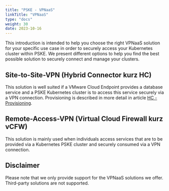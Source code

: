 ```yaml
---
title: "PSKE - VPNaaS"
linkTitle: "VPNaaS"
type: "docs"
weight: 30
date: 2023-10-16
---
```


This introduction is intended to help you choose the right VPNaaS solution for your specific use case in order to securely access your Kubernetes cluster within PSKE. 
We present different options to help you find the best possible solution to securely connect and manage your clusters.

## Site-to-Site-VPN (Hybrid Connector kurz HC)
This solution is well suited if a VMware Cloud Endpoint provides a database service and a PSKE Kubernetes cluster is to access this service securely via a VPN connection. 
Provisioning is described in more detail in article [HC - Provisioning](https://docs.plusserver.com/en/container/managed-kubernetes/documentation/hybridconnector/hc-provisioning/).

## Remote-Access-VPN (Virtual Cloud Firewall kurz vCFW)
This solution is mainly used when individuals access services that are to be provided via a Kubernetes PSKE cluster and securely consumed via a VPN connection.

## Disclaimer
Please note that we only provide support for the VPNaaS solutions we offer. Third-party solutions are not supported.
